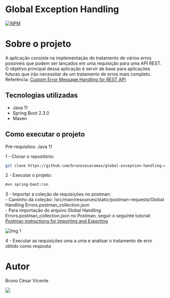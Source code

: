 # Global Exception Handling
[![NPM](https://img.shields.io/npm/l/express)](https://github.com/brunocesaromax/global-exception-handling-example-spring-boot/blob/master/LICENSE)

# Sobre o projeto

A aplicação consiste na implementação do tratamento de vários erros possíveis que podem ser lançados em uma requisição para uma API REST.   
O objetivo principal dessa aplicação é servir de base para aplicações futuras que irão necessitar de um tratamento de erros mais completo.   
Referência: [Custom Error Message Handling for REST API](https://www.baeldung.com/global-error-handler-in-a-spring-rest-api)

## Tecnologias utilizadas

- Java 11
- Spring Boot 2.3.0
- Maven

## Como executar o projeto

Pré-requisitos: Java 11

  1 - Clonar o repositório: 
  
  ```bash 
  git clone https://github.com/brunocesaromax/global-exception-handling-example-spring-boot.git
  ```
  
  2 - Executar o projeto:
  
  
  ```bash 
  mvn spring-boot:run
  ```
  
  3 - Importar a coleção de requisições no postman:   
    - Caminho da coleção: /src/main/resources/static/postman-requests/Global Handling Errors.postman_collection.json   
    - Para importação do arquivo Global Handling Errors.postman_collection.json no Postman, seguir o seguinte tutorial: [Postman instructions for Importing and Exporting](https://kb.datamotion.com/?ht_kb=postman-instructions-for-exporting-and-importing)   
    
    
   ![Img 1](https://github.com/brunocesaromax/global-exception-handling-example-spring-boot/blob/master/src/main/resources/static/images/global-handler-img1.png)
   
  4 - Executar as requisições uma a uma e analisar o tratamento de erro obtido como resposta 
  
# Autor

Bruno César Vicente

 <a href="https://www.linkedin.com/in/bruno-cesar-vicente" target="_blank"><img src="https://img.shields.io/badge/-LinkedIn-%230077B5?style=for-the-badge&logo=linkedin&logoColor=white" target="_blank"></a> 
